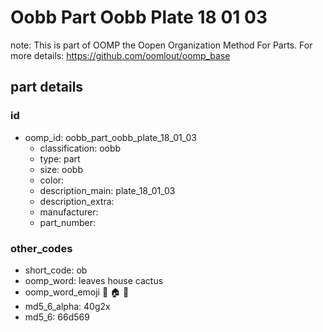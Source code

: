 # Oobb Part Oobb Plate 18 01 03  

note: This is part of OOMP the Oopen Organization Method For Parts. For more details: https://github.com/oomlout/oomp_base

##  part details





### id
* oomp_id: oobb_part_oobb_plate_18_01_03
  * classification: oobb
  * type: part
  * size: oobb
  * color: 
  * description_main: plate_18_01_03
  * description_extra: 
  * manufacturer: 
  * part_number: 

### other_codes
* short_code: ob
* oomp_word: leaves house cactus
* oomp_word_emoji :leaves: :house: :cactus:
* md5_6_alpha: 40g2x
* md5_6: 66d569